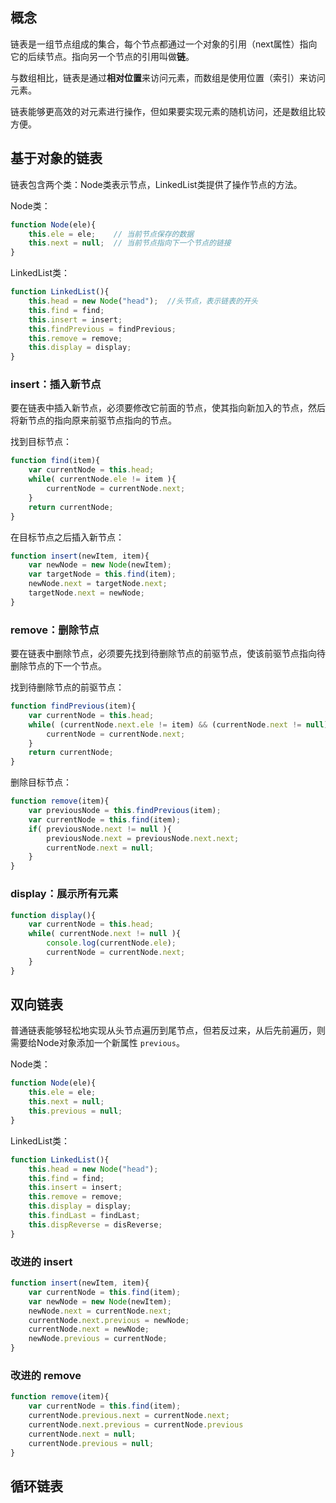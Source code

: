 
## 概念

链表是一组节点组成的集合，每个节点都通过一个对象的引用（next属性）指向它的后续节点。指向另一个节点的引用叫做**链**。

与数组相比，链表是通过**相对位置**来访问元素，而数组是使用位置（索引）来访问元素。

链表能够更高效的对元素进行操作，但如果要实现元素的随机访问，还是数组比较方便。


## 基于对象的链表

链表包含两个类：Node类表示节点，LinkedList类提供了操作节点的方法。

Node类：

```js
function Node(ele){
    this.ele = ele;    // 当前节点保存的数据
    this.next = null;  // 当前节点指向下一个节点的链接
}
```


LinkedList类：

```js
function LinkedList(){
    this.head = new Node("head");  //头节点，表示链表的开头
    this.find = find;
    this.insert = insert;
    this.findPrevious = findPrevious;
    this.remove = remove;
    this.display = display;
}
```

### insert：插入新节点

要在链表中插入新节点，必须要修改它前面的节点，使其指向新加入的节点，然后将新节点的指向原来前驱节点指向的节点。

找到目标节点：
```js
function find(item){
    var currentNode = this.head;
    while( currentNode.ele != item ){
        currentNode = currentNode.next;
    }
    return currentNode;
}
```

在目标节点之后插入新节点：
```js
function insert(newItem, item){
    var newNode = new Node(newItem);
    var targetNode = this.find(item);
    newNode.next = targetNode.next;
    targetNode.next = newNode;
}
```


### remove：删除节点

要在链表中删除节点，必须要先找到待删除节点的前驱节点，使该前驱节点指向待删除节点的下一个节点。

找到待删除节点的前驱节点：
```js
function findPrevious(item){
    var currentNode = this.head;
    while( (currentNode.next.ele != item) && (currentNode.next != null) ){
        currentNode = currentNode.next;
    }
    return currentNode;
}
```

删除目标节点：

```js
function remove(item){
    var previousNode = this.findPrevious(item);
    var currentNode = this.find(item);
    if( previousNode.next != null ){
        previousNode.next = previousNode.next.next;
        currentNode.next = null;
    }
}
```

### display：展示所有元素

```js
function display(){
    var currentNode = this.head;
    while( currentNode.next != null ){
        console.log(currentNode.ele);
        currentNode = currentNode.next;
    }
}
```

## 双向链表

普通链表能够轻松地实现从头节点遍历到尾节点，但若反过来，从后先前遍历，则需要给Node对象添加一个新属性 `previous`。

Node类：

```js
function Node(ele){
    this.ele = ele;
    this.next = null;
    this.previous = null;
}
```

LinkedList类：

```js
function LinkedList(){
    this.head = new Node("head");
    this.find = find;
    this.insert = insert;
    this.remove = remove;
    this.display = display;
    this.findLast = findLast;
    this.dispReverse = disReverse;
}
```

### 改进的 insert

```js
function insert(newItem, item){
    var currentNode = this.find(item);
    var newNode = new Node(newItem);
    newNode.next = currentNode.next;
    currentNode.next.previous = newNode;
    currentNode.next = newNode;
    newNode.previous = currentNode;
}
```

### 改进的 remove

```js
function remove(item){
    var currentNode = this.find(item);
    currentNode.previous.next = currentNode.next;
    currentNode.next.previous = currentNode.previous
    currentNode.next = null;
    currentNode.previous = null;
}
```

## 循环链表


